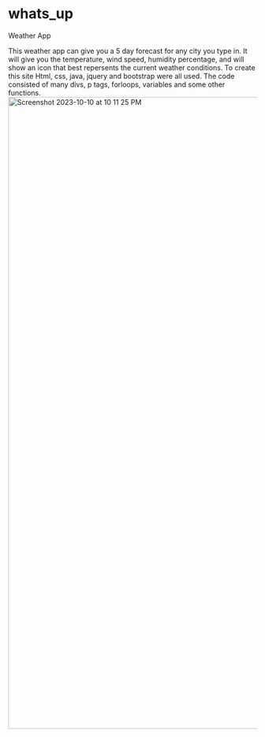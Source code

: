 # whats_up
Weather App

This weather app can give you a 5 day forecast for any city you type in. It will give you the temperature, wind speed, humidity percentage, and will show an icon that best repersents the current weather conditions. To create this site Html, css, java, jquery and bootstrap were all used. The code consisted of many divs, p tags, forloops, variables and some other functions. 
<img width="1281" alt="Screenshot 2023-10-10 at 10 11 25 PM" src="https://github.com/taylasagerios/whats_up/assets/145400166/4a0273d0-313e-49f0-a8ac-0426a11a9428">
